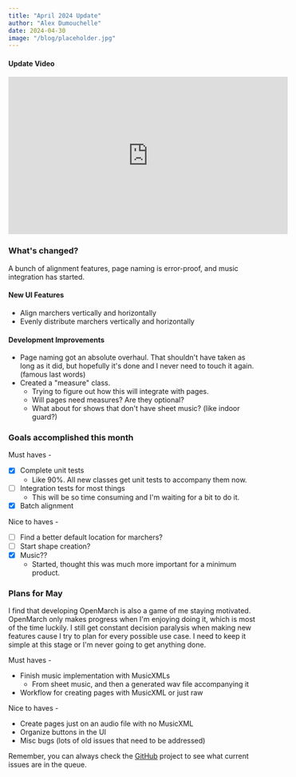 ```yaml
---
title: "April 2024 Update"
author: "Alex Dumouchelle"
date: 2024-04-30
image: "/blog/placeholder.jpg"
---
```


#### Update Video

<iframe width="560" height="315" src="https://www.youtube.com/embed/PyNkB8ROK44?si=JSgVGyPmgBOgQqPM" title="YouTube video player" frameborder="0" allow="accelerometer; autoplay; clipboard-write; encrypted-media; gyroscope; picture-in-picture; web-share" referrerpolicy="strict-origin-when-cross-origin" allowfullscreen></iframe>

<br/>

### What's changed?

A bunch of alignment features, page naming is error-proof, and music integration has started.

#### New UI Features

- Align marchers vertically and horizontally
- Evenly distribute marchers vertically and horizontally

#### Development Improvements

- Page naming got an absolute overhaul. That shouldn't have taken as long as it did, but hopefully it's done and I never need to touch it again. (famous last words)
- Created a "measure" class.
  - Trying to figure out how this will integrate with pages.
  - Will pages need measures? Are they optional?
  - What about for shows that don't have sheet music? (like indoor guard?)

### Goals accomplished this month

Must haves -

- [x] Complete unit tests
  - Like 90%. All new classes get unit tests to accompany them now.
- [ ] Integration tests for most things
  - This will be so time consuming and I'm waiting for a bit to do it.
- [x] Batch alignment

Nice to haves -

- [ ] Find a better default location for marchers?
- [ ] Start shape creation?
- [x] Music??
  - Started, thought this was much more important for a minimum product.

### Plans for May

I find that developing OpenMarch is also a game of me staying motivated. OpenMarch only makes progress when I'm enjoying doing it, which is most of the time luckily. I still get constant decision paralysis when making new features cause I try to plan for every possible use case. I need to keep it simple at this stage or I'm never going to get anything done.

Must haves -

- Finish music implementation with MusicXMLs
  - From sheet music, and then a generated wav file accompanying it
- Workflow for creating pages with MusicXML or just raw

Nice to haves -

- Create pages just on an audio file with no MusicXML
- Organize buttons in the UI
- Misc bugs (lots of old issues that need to be addressed)

Remember, you can always check the [GitHub](https://github.com/AlexDumo/OpenMarch) project to see what current issues are in the queue.
